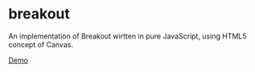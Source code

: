 # breakout
An implementation of Breakout wirtten in pure JavaScript, using HTML5 concept of Canvas.

[Demo](http://breakoutgameyay.bitballoon.com/)
